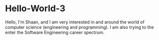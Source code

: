 # Hello-World-3

Hello, I'm Shaan, and I am very interested in and around the world of computer science (engineering and programming). I am also trying to the enter the Software Engineering career spectrum. 
